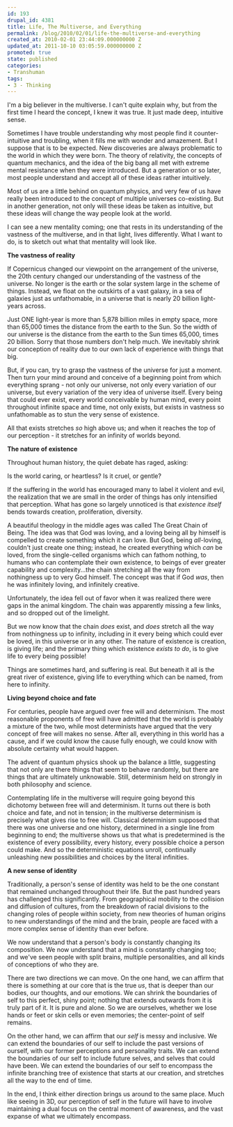 ```yaml
---
id: 193
drupal_id: 4381
title: Life, The Multiverse, and Everything
permalink: /blog/2010/02/01/life-the-multiverse-and-everything
created_at: 2010-02-01 23:44:09.000000000 Z
updated_at: 2011-10-10 03:05:59.000000000 Z
promoted: true
state: published
categories:
- Transhuman
tags:
- 3 - Thinking
---
```

I'm a big believer in the multiverse. I can't quite explain why, but from the first time I heard the concept, I knew it was true. It just made deep, intuitive sense.

Sometimes I have trouble understanding why most people find it counter-intuitive and troubling, when it fills me with wonder and amazement. But I suppose that is to be expected. New discoveries are always problematic to the world in which they were born. The theory of relativity, the concepts of quantum mechanics, and the idea of the big bang all met with extreme mental resistance when they were introduced. But a generation or so later, most people understand and accept all of these ideas rather intuitively.

Most of us are a little behind on quantum physics, and very few of us have really been introduced to the concept of multiple universes co-existing. But in another generation, not only will these ideas be taken as intuitive, but these ideas will change the way people look at the world.

I can see a new mentality coming; one that rests in its understanding of the vastness of the multiverse, and in that light, lives differently. What I want to do, is to sketch out what that mentality will look like.

<strong>The vastness of reality</strong>

If Copernicus changed our viewpoint on the arrangement of the universe, the 20th century changed our understanding of the vastness of the universe. No longer is the earth or the solar system large in the scheme of things. Instead, we float on the outskirts of a vast galaxy, in a sea of galaxies just as unfathomable, in a universe that is nearly 20 billion light-years across.

Just ONE light-year is more than 5,878 billion miles in empty space, more than 65,000 times the distance from the earth to the Sun. So the width of our universe is the distance from the earth to the Sun times 65,000, times 20 billion. Sorry that those numbers don't help much. We inevitably shrink our conception of reality due to our own lack of experience with things that big.

But, if you can, try to grasp the vastness of the universe for just a moment. Then turn your mind around and conceive of a beginning point from which everything sprang - not only our universe, not only every variation of our universe, but every variation of the very idea of universe itself. Every being that could ever exist, every world conceivable by human mind, every point throughout infinite space and time, not only exists, but exists in vastness so unfathomable as to stun the very sense of existence.

All that exists stretches <em>so</em> high above us; and when it reaches the top of our perception - it stretches for an infinity of worlds beyond.

<strong>The nature of existence</strong>

Throughout human history, the quiet debate has raged, asking:

Is the world caring, or heartless? Is it cruel, or gentle?

If the suffering in the world has encouraged many to label it violent and evil, the realization that we are small in the order of things has only intensified that perception. What has gone so largely unnoticed is that <em>existence itself</em> bends towards creation, proliferation, diversity.

A beautiful theology in the middle ages was called The Great Chain of Being. The idea was that God was loving, and a loving being all by himself is compelled to create something which it can love. But God, being <em>all</em>-loving, couldn't just create one thing; instead, he created everything which <em>can</em> be loved, from the single-celled organisms which can fathom nothing, to humans who can contemplate their own existence, to beings of ever greater capability and complexity...the chain stretching all the way from nothingness up to very God himself. The concept was that if God <em>was</em>, then he was infinitely loving, and infinitely creative.

Unfortunately, the idea fell out of favor when it was realized there were gaps in the animal kingdom. The chain was apparently missing a few links, and so dropped out of the limelight.

But we now know that the chain <em>does</em> exist, and <em>does</em> stretch all the way from nothingness up to infinity, including in it every being which could ever be loved, in this universe or in any other. The nature of existence is creation, is giving life; and the primary thing which existence <em>exists to do</em>, is to give life to every being possible!

Things are sometimes hard, and suffering is real. But beneath it all is the great river of existence, giving life to everything which can be named, from here to infinity.

<strong>Living beyond choice and fate</strong>

For centuries, people have argued over free will and determinism. The most reasonable proponents of free will have admitted that the world is probably a mixture of the two, while most determinists have argued that the very concept of free will makes no sense. After all, everything in this world has a cause, and if we could know the cause fully enough, we could know with absolute certainty what would happen.

The advent of quantum physics shook up the balance a little, suggesting that not only are there things that seem to behave randomly, but there are things that are ultimately unknowable. Still, determinism held on strongly in both philosophy and science.

Contemplating life in the multiverse will require going beyond this dichotomy between free will and determinism. It turns out there is both choice and fate, and not in tension; in the multiverse determinism is precisely what gives rise to free will. Classical determinism supposed that there was one universe and one history, determined in a single line from beginning to end; the multiverse shows us that what is predetermined is the existence of every possibility, every history, every possible choice a person could make. And so the deterministic equations unroll, continually unleashing new possibilities and choices by the literal infinities.

<strong>A new sense of identity</strong>

Traditionally, a person's sense of identity was held to be the one constant that remained unchanged throughout their life. But the past hundred years has challenged this significantly. From geographical mobility to the collision and diffusion of cultures, from the breakdown of racial divisions to the changing roles of people within society, from new theories of human origins to new understandings of the mind and the brain, people are faced with a more complex sense of identity than ever before.

We now understand that a person's body is constantly changing its composition. We now understand that a mind is constantly changing too; and we've seen people with split brains, multiple personalities, and all kinds of conceptions of who they are.

There are two directions we can move. On the one hand, we can affirm that there is something at our core that is the true <em>us</em>, that is deeper than our bodies, our thoughts, and our emotions. We can shrink the boundaries of self to this perfect, shiny point; nothing that extends outwards from it is truly part of it. It is pure and alone. So we are ourselves, whether we lose hands or feet or skin cells or even memories; the center-point of self remains.

On the other hand, we can affirm that our <em>self</em> is messy and inclusive. We can extend the boundaries of our self to include the past versions of ourself, with our former perceptions and personality traits. We can extend the boundaries of our self to include future selves, and selves that could have been. We can extend the boundaries of our self to encompass the infinite branching tree of existence that starts at our creation, and stretches all the way to the end of time.

In the end, I think either direction brings us around to the same place. Much like seeing in 3D, our perception of self in the future will have to involve maintaining a dual focus on the central moment of awareness, and the vast expanse of what we ultimately encompass.
